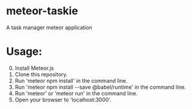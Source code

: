 # meteor-taskie
A task manager meteor application 

# Usage:
 0. Install Meteor.js
 1. Clone this repository.
 2. Run 'meteor npm install' in the command line.
 3. Run 'meteor npm install --save @babel/runtime' in the command line.
 4. Run 'meteor' or 'meteor run' in the command line.
 5. Open your browser to 'localhost:3000'.
